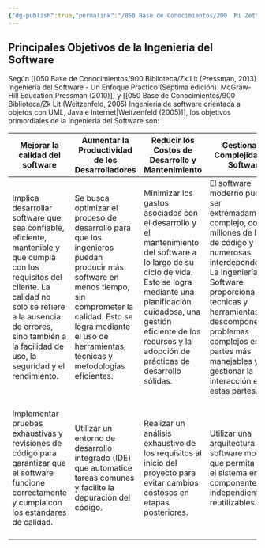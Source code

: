 ```yaml
---
{"dg-publish":true,"permalink":"/050 Base de Conocimientos/200  Mi Zettelkasten/100 Docencia/IS1/2025/Clase 02 Introducción a la Ingeniería del Software/Zk Principales Objetivos de la Ingeniería del Software/","tags":["ingenieríaDelSoftware"]}
---
```


## Principales Objetivos de la Ingeniería del Software
Según [[050 Base de Conocimientos/900 Biblioteca/Zk Lit (Pressman, 2013) Ingeniería del Software - Un Enfoque Práctico (Séptima edición). McGraw-Hill Education\|Pressman (2010)]] y [[050 Base de Conocimientos/900 Biblioteca/Zk Lit (Weitzenfeld, 2005) Ingenieria de software orientada a objetos con UML, Java e Internet\|Weitzenfeld (2005)]], los objetivos primordiales de la Ingeniería del Software son:

| Mejorar la calidad del software                                                                                                                                                                                                               | Aumentar la Productividad de los Desarrolladores                                                                                                                                                                                 | Reducir los Costos de Desarrollo y Mantenimiento                                                                                                                                                                                                             | Gestionar la Complejidad del Software                                                                                                                                                                                                                                                                   | Cumplir los Plazos y Presupuestos                                                                                                                                                                                     |
| --------------------------------------------------------------------------------------------------------------------------------------------------------------------------------------------------------------------------------------------- | -------------------------------------------------------------------------------------------------------------------------------------------------------------------------------------------------------------------------------- | ------------------------------------------------------------------------------------------------------------------------------------------------------------------------------------------------------------------------------------------------------------ | ------------------------------------------------------------------------------------------------------------------------------------------------------------------------------------------------------------------------------------------------------------------------------------------------------- | --------------------------------------------------------------------------------------------------------------------------------------------------------------------------------------------------------------------- |
| Implica desarrollar software que sea confiable, eficiente, mantenible y que cumpla con los requisitos del cliente. La calidad no solo se refiere a la ausencia de errores, sino también a la facilidad de uso, la seguridad y el rendimiento. | Se busca optimizar el proceso de desarrollo para que los ingenieros puedan producir más software en menos tiempo, sin comprometer la calidad. Esto se logra mediante el uso de herramientas, técnicas y metodologías eficientes. | Minimizar los gastos asociados con el desarrollo y el mantenimiento del software a lo largo de su ciclo de vida. Esto se logra mediante una planificación cuidadosa, una gestión eficiente de los recursos y la adopción de prácticas de desarrollo sólidas. | El software moderno puede ser extremadamente complejo, con millones de líneas de código y numerosas interdependencias. La Ingeniería del Software proporciona técnicas y herramientas para descomponer problemas complejos en partes más manejables y para gestionar la interacción entre estas partes. | Es fundamental entregar el software a tiempo y dentro del presupuesto asignado. Esto requiere una planificación cuidadosa, una gestión eficiente de los riesgos y un seguimiento constante del progreso del proyecto. |
| Implementar pruebas exhaustivas y revisiones de código para garantizar que el software funcione correctamente y cumpla con los estándares de calidad.                                                                                         | Utilizar un entorno de desarrollo integrado (IDE) que automatice tareas comunes y facilite la depuración del código.                                                                                                             | Realizar un análisis exhaustivo de los requisitos al inicio del proyecto para evitar cambios costosos en etapas posteriores.                                                                                                                                 | Utilizar una arquitectura de software modular que permita dividir el sistema en componentes independientes y reutilizables.                                                                                                                                                                             | Utilizar una metodología ágil que permita adaptarse a los cambios en los requisitos y entregar versiones funcionales del software de forma iterativa.                                                                 |
